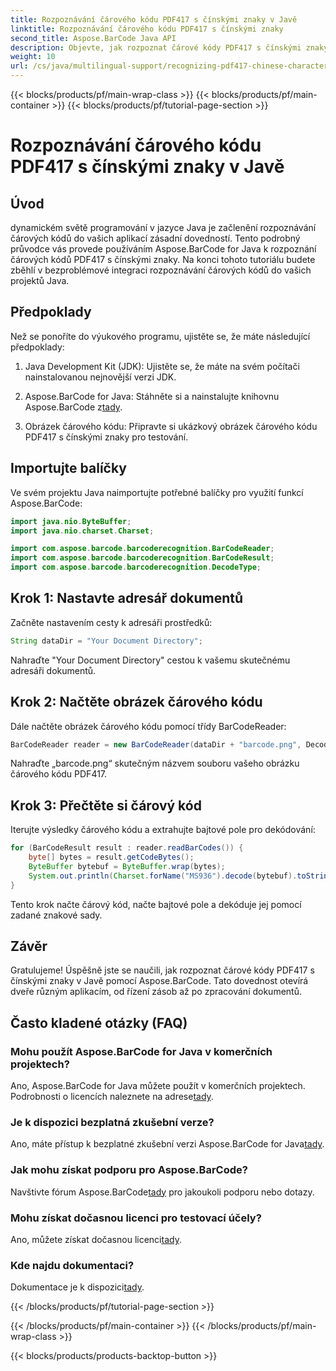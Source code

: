 ```yaml
---
title: Rozpoznávání čárového kódu PDF417 s čínskými znaky v Javě
linktitle: Rozpoznávání čárového kódu PDF417 s čínskými znaky
second_title: Aspose.BarCode Java API
description: Objevte, jak rozpoznat čárové kódy PDF417 s čínskými znaky v Javě pomocí Aspose.BarCode. Postupujte podle našeho komplexního návodu pro bezproblémovou integraci.
weight: 10
url: /cs/java/multilingual-support/recognizing-pdf417-chinese-characters/
---
```


{{< blocks/products/pf/main-wrap-class >}}
{{< blocks/products/pf/main-container >}}
{{< blocks/products/pf/tutorial-page-section >}}

# Rozpoznávání čárového kódu PDF417 s čínskými znaky v Javě


## Úvod

dynamickém světě programování v jazyce Java je začlenění rozpoznávání čárových kódů do vašich aplikací zásadní dovedností. Tento podrobný průvodce vás provede používáním Aspose.BarCode for Java k rozpoznání čárových kódů PDF417 s čínskými znaky. Na konci tohoto tutoriálu budete zběhlí v bezproblémové integraci rozpoznávání čárových kódů do vašich projektů Java.

## Předpoklady

Než se ponoříte do výukového programu, ujistěte se, že máte následující předpoklady:

1. Java Development Kit (JDK): Ujistěte se, že máte na svém počítači nainstalovanou nejnovější verzi JDK.

2.  Aspose.BarCode for Java: Stáhněte si a nainstalujte knihovnu Aspose.BarCode z[tady](https://releases.aspose.com/barcode/java/).

3. Obrázek čárového kódu: Připravte si ukázkový obrázek čárového kódu PDF417 s čínskými znaky pro testování.

## Importujte balíčky

Ve svém projektu Java naimportujte potřebné balíčky pro využití funkcí Aspose.BarCode:

```java
import java.nio.ByteBuffer;
import java.nio.charset.Charset;

import com.aspose.barcode.barcoderecognition.BarCodeReader;
import com.aspose.barcode.barcoderecognition.BarCodeResult;
import com.aspose.barcode.barcoderecognition.DecodeType;
```

## Krok 1: Nastavte adresář dokumentů

Začněte nastavením cesty k adresáři prostředků:

```java
String dataDir = "Your Document Directory";
```

Nahraďte "Your Document Directory" cestou k vašemu skutečnému adresáři dokumentů.

## Krok 2: Načtěte obrázek čárového kódu

Dále načtěte obrázek čárového kódu pomocí třídy BarCodeReader:

```java
BarCodeReader reader = new BarCodeReader(dataDir + "barcode.png", DecodeType.PDF_417);
```

Nahraďte „barcode.png“ skutečným názvem souboru vašeho obrázku čárového kódu PDF417.

## Krok 3: Přečtěte si čárový kód

Iterujte výsledky čárového kódu a extrahujte bajtové pole pro dekódování:

```java
for (BarCodeResult result : reader.readBarCodes()) {
    byte[] bytes = result.getCodeBytes();
    ByteBuffer bytebuf = ByteBuffer.wrap(bytes);
    System.out.println(Charset.forName("MS936").decode(bytebuf).toString());
}
```

Tento krok načte čárový kód, načte bajtové pole a dekóduje jej pomocí zadané znakové sady.

## Závěr

Gratulujeme! Úspěšně jste se naučili, jak rozpoznat čárové kódy PDF417 s čínskými znaky v Javě pomocí Aspose.BarCode. Tato dovednost otevírá dveře různým aplikacím, od řízení zásob až po zpracování dokumentů.

## Často kladené otázky (FAQ)

### Mohu použít Aspose.BarCode for Java v komerčních projektech?
 Ano, Aspose.BarCode for Java můžete použít v komerčních projektech. Podrobnosti o licencích naleznete na adrese[tady](https://purchase.aspose.com/buy).

### Je k dispozici bezplatná zkušební verze?
 Ano, máte přístup k bezplatné zkušební verzi Aspose.BarCode for Java[tady](https://releases.aspose.com/).

### Jak mohu získat podporu pro Aspose.BarCode?
 Navštivte fórum Aspose.BarCode[tady](https://forum.aspose.com/c/barcode/13) pro jakoukoli podporu nebo dotazy.

### Mohu získat dočasnou licenci pro testovací účely?
Ano, můžete získat dočasnou licenci[tady](https://purchase.aspose.com/temporary-license/).

### Kde najdu dokumentaci?
 Dokumentace je k dispozici[tady](https://reference.aspose.com/barcode/java/).

{{< /blocks/products/pf/tutorial-page-section >}}

{{< /blocks/products/pf/main-container >}}
{{< /blocks/products/pf/main-wrap-class >}}

{{< blocks/products/products-backtop-button >}}
